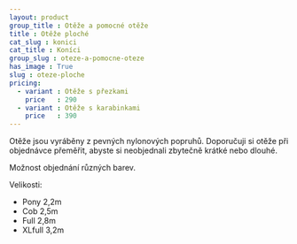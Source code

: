```yaml
---
layout: product
group_title : Otěže a pomocné otěže
title : Otěže ploché
cat_slug : konici
cat_title : Koníci
group_slug : oteze-a-pomocne-oteze
has_image : True
slug : oteze-ploche
pricing:
  - variant : Otěže s přezkami
    price   : 290
  - variant : Otěže s karabinkami
    price   : 390
---
```


Otěže jsou vyráběny z pevných nylonových popruhů.
Doporučuji si otěže při objednávce přeměřit, abyste si neobjednali zbytečně krátké nebo dlouhé.

Možnost objednání různých barev.

Velikosti:

 - Pony 2,2m
 - Cob 2,5m
 - Full 2,8m
 - XLfull 3,2m

